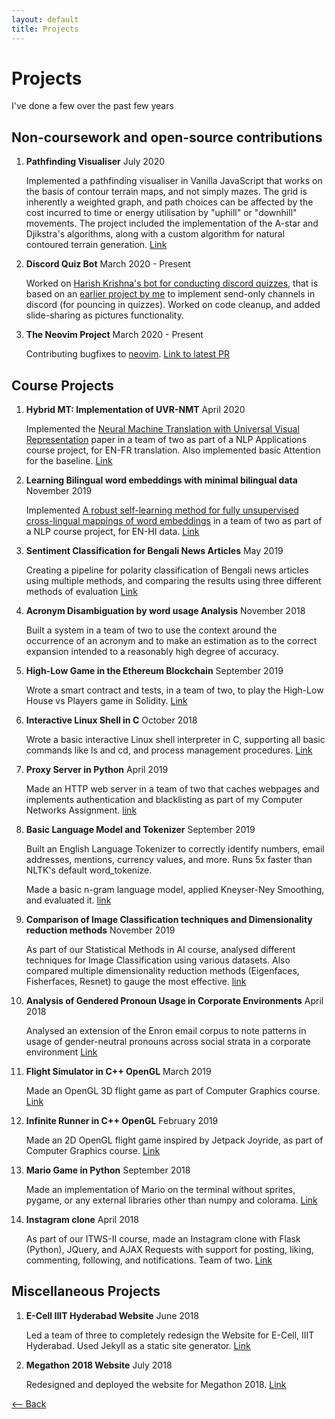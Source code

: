 ```yaml
---
layout: default
title: Projects
---
```


# Projects

I've done a few over the past few years

## Non-coursework and open-source contributions

1. **Pathfinding Visualiser** July 2020 

    Implemented a pathfinding visualiser in Vanilla JavaScript that works on 
    the basis of contour terrain maps, and not simply mazes. The grid is 
    inherently a weighted graph, and path choices can be affected by the cost 
    incurred to time or energy utilisation by "uphill" or "downhill" movements.
    The project included the implementation of the A-star and Djikstra's
    algorithms, along with a custom algorithm for natural contoured terrain 
    generation. [Link](https://zubairabid.github.io/MarsRover/)

2. **Discord Quiz Bot** March 2020 - Present
    
    Worked on [Harish Krishna's bot for conducting discord quizzes](https://github.com/harishkrishnav/PounceScoreBounceBot),
    that is based on an [earlier project by me](https://github.com/zubairabid/QuizPounceBot)
    to implement send-only channels in discord (for pouncing in quizzes).
    Worked on code cleanup, and added slide-sharing as pictures functionality.

3. **The Neovim Project** March 2020 - Present
    
    Contributing bugfixes to [neovim](https://github.com/neovim/neovim).
    [Link to latest PR](https://github.com/neovim/neovim/pull/12010)

## Course Projects

1. **Hybrid MT: Implementation of UVR-NMT** April 2020
    
    Implemented the [Neural Machine Translation with Universal Visual Representation](https://openreview.net/forum?id=Byl8hhNYPS)
    paper in a team of two as part of a NLP Applications course project,
    for EN-FR translation. Also implemented basic Attention for the baseline. 
    [Link](https://github.com/zubairabid/hybrid-mt)
2. **Learning Bilingual word embeddings with minimal bilingual data** November 2019
    
    Implemented [A robust self-learning method for fully unsupervised cross-lingual mappings of word embeddings](http://aclweb.org/anthology/P18-1073)
    in a team of two as part of a NLP course project, for EN-HI data. 
    [Link](https://github.com/akshayg08/NLP-Project)
1. **Sentiment Classification for Bengali News Articles** May 2019
    
    Creating a pipeline for polarity classification of Bengali news articles 
    using multiple methods, and comparing the results using three different 
    methods of evaluation [Link](https://github.com/zubairabid/CL2-Project)
2. **Acronym Disambiguation by word usage Analysis** November 2018

    Built a system in a team of two to use the context around the occurrence 
    of an acronym and to make an estimation as to the correct expansion 
    intended to a reasonably high degree of accuracy.

3. **High-Low Game in the Ethereum Blockchain** September 2019
    
    Wrote a smart contract and tests, in a team of two, to play the High-Low 
    House vs Players game in Solidity. 
    [Link](https://github.com/zubairabid/HighLowSolidity)
4. **Interactive Linux Shell in C** October 2018

    Wrote a basic interactive Linux shell interpreter in C, supporting all 
    basic commands like ls and cd, and process management procedures. 
    [Link](https://github.com/zubairabid/course-shell)
5. **Proxy Server in Python** April 2019

    Made an HTTP web server in a team of two that caches webpages and 
    implements authentication and blacklisting as part of my Computer Networks 
    Assignment. [link](https://github.com/cathreya/Proxy-Server)
5. **Basic Language Model and Tokenizer** September 2019

    Built an English Language Tokenizer to correctly identify numbers, email 
    addresses, mentions, currency values, and more. Runs 5x faster than 
    NLTK's default word_tokenize.

    Made a basic n-gram language model, applied Kneyser-Ney Smoothing, and 
    evaluated it. [link](https://github.com/zubairabid/Parser_LM/)
5. **Comparison of Image Classification techniques and Dimensionality reduction methods** November 2019

    As part of our Statistical Methods in AI course, analysed different 
    techniques for Image Classification using various datasets. 
    Also compared multiple dimensionality reduction methods (Eigenfaces, 
    Fisherfaces, Resnet) to gauge the most effective. 
    [link](https://github.com/zubairabid/SMAI_Assignment2)
5. **Analysis of Gendered Pronoun Usage in Corporate Environments** April 2018

    Analysed an extension of the Enron email corpus to note patterns in usage 
    of gender-neutral pronouns across social strata in a corporate environment 
    [Link](https://github.com/zubairabid/LingoProject)
6. **Flight Simulator in C++ OpenGL** March 2019
        
    Made an OpenGL 3D flight game as part of Computer Graphics course. 
    [Link](https://github.com/zubairabid/flightsim)
7. **Infinite Runner in C++ OpenGL** February 2019
    
    Made an 2D OpenGL flight game inspired by Jetpack Joyride, as part of 
    Computer Graphics course. [Link](https://github.com/zubairabid/flightsim)
8. **Mario Game in Python** September 2018
    
    Made an implementation of Mario on the terminal without sprites, pygame,
    or any external libraries other than numpy and colorama. 
    [Link](https://github.com/zubairabid/mario-console)
9. **Instagram clone** April 2018

    As part of our ITWS-II course, made an Instagram clone with Flask (Python),
    JQuery, and AJAX Requests with support for posting, liking, commenting, 
    following, and notifications. Team of two. 
    [Link](https://github.com/zubairabid/Picture)

## Miscellaneous Projects

1. **E-Cell IIIT Hyderabad Website** June 2018

    Led a team of three to completely redesign the Website for E-Cell,
    IIIT Hyderabad. Used Jekyll as a static site generator. 
    [Link](https://web.archive.org/web/20190304011402/https://ecell.iiit.ac.in/)

2. **Megathon 2018 Website** July 2018

    Redesigned and deployed the website for Megathon 2018. 
    [Link](https://web.archive.org/web/20181103032040/megathon.in)




[<-- Back](./)
